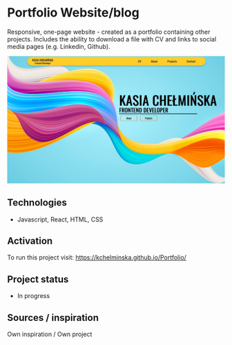 # Portfolio Website/blog

Responsive, one-page website - created as a portfolio containing other projects.
Includes the ability to download a file with CV and links to social media pages (e.g. Linkedin, Github).

<img src="/image/project_screenshot.jpg" alt="Alt text" title="Optional title">

## Technologies
* Javascript, React, HTML, CSS

## Activation
To run this project visit: https://kchelminska.github.io/Portfolio/

## Project status
* In progress

## Sources / inspiration
Own inspiration / Own project
